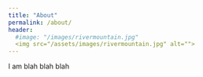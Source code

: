 ```yaml
---
title: "About"
permalink: /about/
header:
  #image: "/images/rivermountain.jpg"
  <img src="/assets/images/rivermountain.jpg" alt="">
---
```


I am blah blah  blah
